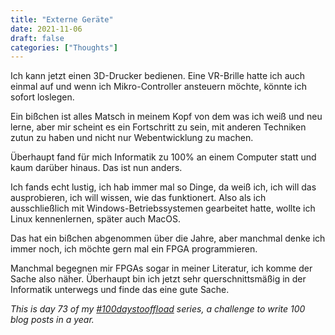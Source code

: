 ```yaml
---
title: "Externe Geräte"
date: 2021-11-06
draft: false
categories: ["Thoughts"]
---
```

Ich kann jetzt einen 3D-Drucker bedienen. Eine VR-Brille hatte ich auch einmal auf und wenn ich Mikro-Controller ansteuern möchte, könnte ich sofort loslegen.

Ein bißchen ist alles Matsch in meinem Kopf von dem was ich weiß und neu lerne, aber mir scheint es ein Fortschritt zu sein, mit anderen Techniken zutun zu haben und nicht nur Webentwicklung zu machen.

Überhaupt fand für mich Informatik zu 100% an einem Computer statt und kaum darüber hinaus. Das ist nun anders.

Ich fands echt lustig, ich hab immer mal so Dinge, da weiß ich, ich will das ausprobieren, ich will wissen, wie das funktionert. Also als ich ausschließlich mit Windows-Betriebssystemen gearbeitet hatte, wollte ich Linux kennenlernen, später auch MacOS.

Das hat ein bißchen abgenommen über die Jahre, aber manchmal denke ich immer noch, ich möchte gern mal ein FPGA programmieren.

Manchmal begegnen mir FPGAs sogar in meiner Literatur, ich komme der Sache also näher. Überhaupt bin ich jetzt sehr querschnittsmäßig in der Informatik unterwegs und finde das eine gute Sache.

_This is day 73 of my [#100daystooffload](https://100daystooffload.com/) series, a challenge to write 100 blog posts in a year._